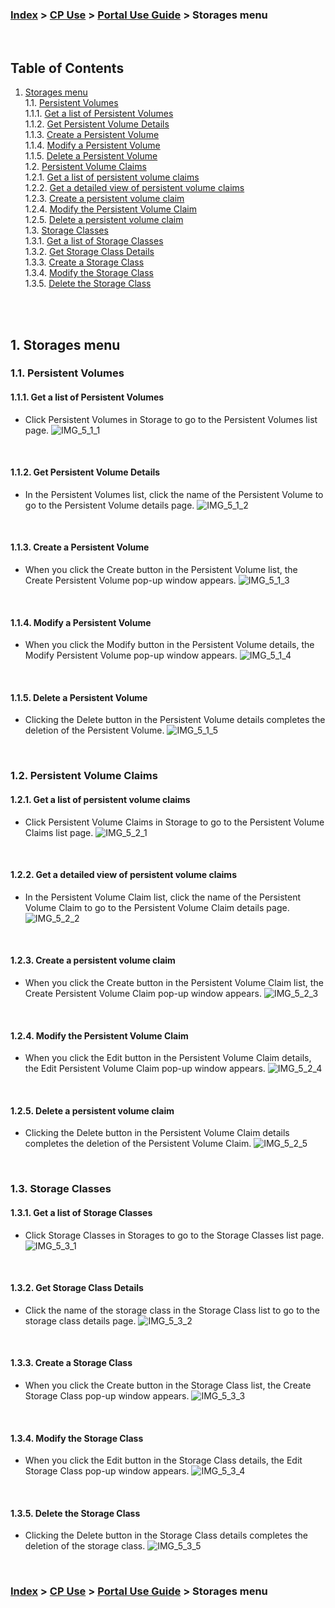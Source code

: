 ### [Index](https://github.com/K-PaaS/cp-guide-eng) > [CP Use](../README.md) >  [Portal Use Guide](./cp-portal-use-guide.md) > Storages menu

<br>

## Table of Contents

1. [Storages menu](#1)  
   1.1. [Persistent Volumes](#1-1)  
      1.1.1. [Get a list of Persistent Volumes](#1-1-1)    
      1.1.2. [Get Persistent Volume Details](#1-1-2)   
      1.1.3. [Create a Persistent Volume](#1-1-3)  
      1.1.4. [Modify a Persistent Volume](#1-1-4)  
      1.1.5. [Delete a Persistent Volume](#1-1-5)  
   1.2. [Persistent Volume Claims](#1-2)  
      1.2.1. [Get a list of persistent volume claims](#1-2-1)  
      1.2.2. [Get a detailed view of persistent volume claims](#1-2-2)  
      1.2.3. [Create a persistent volume claim](#1-2-3)  
      1.2.4. [Modify the Persistent Volume Claim](#1-2-4)  
      1.2.5. [Delete a persistent volume claim](#1-2-5)  
   1.3. [Storage Classes](#1-3)  
      1.3.1. [Get a list of Storage Classes](#1-3-1)  
      1.3.2. [Get Storage Class Details](#1-3-2)  
      1.3.3. [Create a Storage Class](#1-3-3)  
      1.3.4. [Modify the Storage Class](#1-3-4)  
      1.3.5. [Delete the Storage Class](#1-3-5)

<br>

<br>

## <div id='1'/> 1. Storages menu
### <div id='1-1'/> 1.1. Persistent Volumes
#### <div id='1-1-1'/> 1.1.1. Get a list of Persistent Volumes
- Click Persistent Volumes in Storage to go to the Persistent Volumes list page.
  ![IMG_5_1_1]

<br>

#### <div id='1-1-2'/> 1.1.2. Get Persistent Volume Details
- In the Persistent Volumes list, click the name of the Persistent Volume to go to the Persistent Volume details page.
  ![IMG_5_1_2]

<br>

#### <div id='1-1-3'/> 1.1.3. Create a Persistent Volume
- When you click the Create button in the Persistent Volume list, the Create Persistent Volume pop-up window appears.
  ![IMG_5_1_3]

<br>

#### <div id='1-1-4'/> 1.1.4. Modify a Persistent Volume
- When you click the Modify button in the Persistent Volume details, the Modify Persistent Volume pop-up window appears.
  ![IMG_5_1_4]

<br>

#### <div id='1-1-5'/> 1.1.5. Delete a Persistent Volume
- Clicking the Delete button in the Persistent Volume details completes the deletion of the Persistent Volume.
  ![IMG_5_1_5]

<br>

### <div id='1-2'/> 1.2. Persistent Volume Claims
#### <div id='1-2-1'/> 1.2.1. Get a list of persistent volume claims
- Click Persistent Volume Claims in Storage to go to the Persistent Volume Claims list page.
  ![IMG_5_2_1]

<br>

#### <div id='1-2-2'/> 1.2.2. Get a detailed view of persistent volume claims
- In the Persistent Volume Claim list, click the name of the Persistent Volume Claim to go to the Persistent Volume Claim details page.
  ![IMG_5_2_2]

<br>

#### <div id='1-2-3'/> 1.2.3. Create a persistent volume claim
- When you click the Create button in the Persistent Volume Claim list, the Create Persistent Volume Claim pop-up window appears.
  ![IMG_5_2_3]

<br>

#### <div id='1-2-4'/> 1.2.4. Modify the Persistent Volume Claim
- When you click the Edit button in the Persistent Volume Claim details, the Edit Persistent Volume Claim pop-up window appears.
  ![IMG_5_2_4]

<br>

#### <div id='1-2-5'/> 1.2.5. Delete a persistent volume claim
- Clicking the Delete button in the Persistent Volume Claim details completes the deletion of the Persistent Volume Claim.
  ![IMG_5_2_5]

<br>

### <div id='1-3'/> 1.3. Storage Classes
#### <div id='1-3-1'/> 1.3.1. Get a list of Storage Classes
- Click Storage Classes in Storages to go to the Storage Classes list page.
  ![IMG_5_3_1]

<br>

#### <div id='1-3-2'/> 1.3.2. Get Storage Class Details
- Click the name of the storage class in the Storage Class list to go to the storage class details page.
  ![IMG_5_3_2]

<br>

#### <div id='1-3-3'/> 1.3.3. Create a Storage Class
- When you click the Create button in the Storage Class list, the Create Storage Class pop-up window appears.
  ![IMG_5_3_3]

<br>

#### <div id='1-3-4'/> 1.3.4. Modify the Storage Class
- When you click the Edit button in the Storage Class details, the Edit Storage Class pop-up window appears.
  ![IMG_5_3_4]

<br>

#### <div id='1-3-5'/> 1.3.5. Delete the Storage Class
- Clicking the Delete button in the Storage Class details completes the deletion of the storage class.
  ![IMG_5_3_5]


<br>

### [Index](https://github.com/K-PaaS/cp-guide-eng) > [CP Use](../README.md) >  [Portal Use Guide](./cp-portal-use-guide.md) > Storages menu

[IMG_5_1_1]:../images/portal/IMG_5_1_1.png
[IMG_5_1_2]:../images/portal/IMG_5_1_2.png
[IMG_5_1_3]:../images/portal/IMG_5_1_3.png
[IMG_5_1_4]:../images/portal/IMG_5_1_4.png
[IMG_5_1_5]:../images/portal/IMG_5_1_5.png
[IMG_5_2_1]:../images/portal/IMG_5_2_1.png
[IMG_5_2_2]:../images/portal/IMG_5_2_2.png
[IMG_5_2_3]:../images/portal/IMG_5_2_3.png
[IMG_5_2_4]:../images/portal/IMG_5_2_4.png
[IMG_5_2_5]:../images/portal/IMG_5_2_5.png
[IMG_5_3_1]:../images/portal/IMG_5_3_1.png
[IMG_5_3_2]:../images/portal/IMG_5_3_2.png
[IMG_5_3_3]:../images/portal/IMG_5_3_3.png
[IMG_5_3_4]:../images/portal/IMG_5_3_4.png
[IMG_5_3_5]:../images/portal/IMG_5_3_5.png